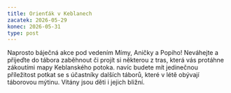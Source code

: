 ```yaml
---
title: Orienťák v Keblanech
zacatek: 2026-05-29
konec: 2026-05-31
type: post
---
```

N﻿aprosto báječná akce pod vedením Mímy, Aničky a Popiho! Neváhejte a přijeďte do tábora zaběhnout či projít si některou z tras, která vás protáhne zákoutími mapy Keblanského potoka. navíc budete mít jedinečnou příležitost potkat se s účastníky dalších táborů, které v létě obývají táborovou mýtinu. Vítány jsou děti i jejich bližní.